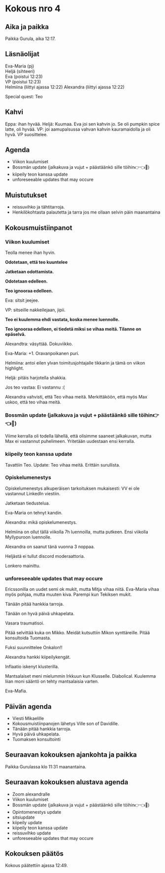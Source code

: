 # Kokous nro 4

## Aika ja paikka
Paikka Gurula, aika 12:17.

## Läsnäolijat
Eva-Maria (pj)  
Heljä (sihteeri)  
Eva (poistui 12:23)  
VP (poistui 12:23)  
Helmiina (liittyi ajassa 12:22)
Alexandra (liittyi ajassa 12:22)

Special quest: Teo

## Kahvi
Eppa: ihan hyvää. Heljä: Kuumaa. Eva joi sen kahvin jo. Se oli pumpkin spice latte, oli hyvää. VP: joi aamupalsussa vahvan kahvin kauramaidolla ja oli hyvä. VP suosittelee.

## Agenda
- Viikon kuulumiset
- Bossmän update (jalkakuva ja vujut + päästäänkö sille töihin👉👈🥹)
- kiipeily teon kanssa update
- unforeseeable updates that may occure

## Muistutukset
- reissuvihko ja tähtitarroja. 
- Henkilökohtasta palautetta ja tarra jos me ollaan selvin päin maanantaina

## Kokousmuistiinpanot

### Viikon kuulumiset

Teolla menee ihan hyvin.

__Odotetaan, että teo kuuntelee__

__Jatketaan odottamista.__

__Odotetaan edelleen.__

__Teo ignooraa edelleen.__

Eva: sitsit jeejee.

VP: sitseille nakkeilejaan, jipii.

__Teo ei kuulemma ehdi vastata, koska menee luennolle.__

__Teo ignooraa edelleen, ei tiedetä miksi se vihaa meitä. Tilanne on epäselvä.__

Alexandtra: väsyttää. Dokuviikko.

Eva-Maria: +1. Oravanpoikanen puri.

Helmiina: antoi eilen ylvan toimitusjohtajalle tikkarin ja tämä on viikon highlight.

Heljä: pitäis harjotella shakkia.

Jos teo vastaa: Ei vastannu :(

Alexandra vahvisti, että Teo vihaa meitä. Merkittäköön, että myös Max uskoo, että teo vihaa meitä.

### Bossmän update (jalkakuva ja vujut + päästäänkö sille töihin👉👈🥹)

Viime kerralla oli todella lähellä, että olisimme saaneet jalkakuvan, mutta Max ei vastannut puhelimeen. Yritetään uudestaan ensi kerralla.

### kiipeily teon kanssa update

Tavattiin Teo. Update: Teo vihaa meitä. Erittäin surullista.

### Opiskelumenestys

Opiskelumenestys alkuperäisen tarkoituksen mukaisesti: VV ei ole vastannut LinkedIn viestiin.

Jatketaan tiedustelua.

Eva-Maria on tehnyt kandin.

Alexandra: mikä opiskelumenestys.

Helmiina on ollut tällä viikolla 7h luennoilla, mutta putkeen. Ensi viikolla Myllypuroon luennolle.

Alexandra on saanut tänä vuonna 3 noppaa.

Heljästä ei tullut discord moderaattoria.

Lonkero mainittu.

### unforeseeable updates that may occure

Ericssonilla on uudet semi ok mukit, mutta Mitja vihaa niitä. Eva-Maria vihaa myös pohjaa, mutta muuten kiva. Parempi kun Tekiksen mukit.

Tänään pitää hankkia tarroja.

Tänään on hyvä päivä uhkapelata.

Vasara traumatisoi.

Pitää selvittää kuka on Mikko. Meidät kutsuttiin Mikon synttäreille. Pitää konsultoida Tuomasta.

Fuksi suunnittelee Onkalon!!

Alexandra hankki kiipeilykengät.

Inflaatio iskenyt klusterilla.

Mantsalaiset meni mielummin Irkkuun kun Klusselle. Diabolical. Kuulemma liian moni sääntö on tehty mantsalaisia varten.

Eva-Mafia.

## Päivän agenda
- Viesti Mikaelille
- Kokousmuistiinpanojen lähetys Ville son of Davidille.
- Tänään pitää hankkia tarroja.
- Hyvä päivä uhkapelata.
- Tuomaksen konsultointi

## Seuraavan kokouksen ajankohta ja paikka
Paikka Gurulassa klo 11:31 maanantaina.

## Seuraavan kokouksen alustava agenda
- Zoom alexandralle
- Viikon kuulumiset
- Bossmän update (jalkakuva ja vujut + päästäänkö sille töihin👉👈🥹)
- Opintomenestys update
- sitsiupdate
- kiipeily update
- kiipeily teon kanssa update
- reissuvihko update
- unforeseeable updates that may occure

## Kokouksen päätös
Kokous päätettiin ajassa 12:49.
